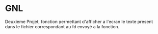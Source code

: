 # GNL

Deuxieme Projet, fonction permettant d'afficher a l'ecran le texte present dans le fichier correspondant au fd envoyé a la fonction.
